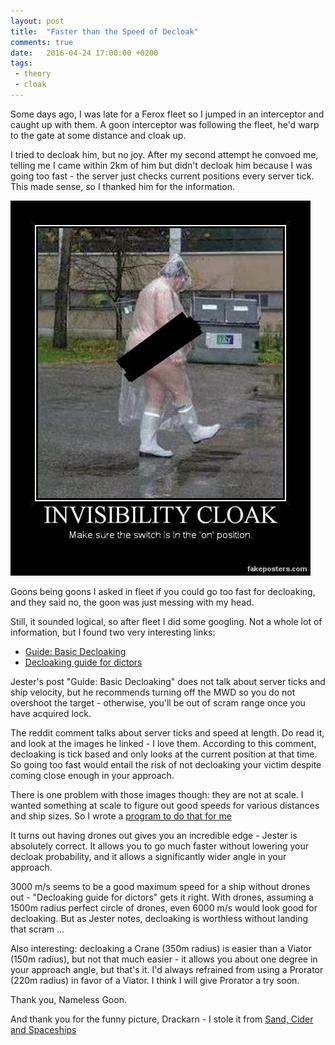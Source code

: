 ```yaml
---
layout: post
title:  "Faster than the Speed of Decloak"
comments: true
date:   2016-04-24 17:00:00 +0200
tags: 
 - theory
 - cloak
---
```


Some days ago, I was late for a Ferox fleet so I jumped in an interceptor and caught up with them.
A goon interceptor was following the fleet, he'd warp to the gate at some distance and cloak up.

I tried to decloak him, but no joy.  After my second attempt he convoed me, telling me I came
within 2km of him but didn't decloak him because I was going too fast - the server just checks
current positions every server tick.  This made sense, so I thanked him for the information.

![some things should not be decloaked](/img/2016-04-24-some-things-should-not-be-decloaked.jpg "Some things should not be decloaked")

Goons being goons I asked in fleet if you could go too fast for decloaking, and they said no,
the goon was just messing with my head.

Still, it sounded logical, so after fleet I did some googling.  Not a whole lot of information,
but I found two very interesting links:

* [Guide: Basic Decloaking](http://jestertrek.blogspot.co.at/2011/02/guide-basic-decloaking.html)
* [Decloaking guide for dictors](https://www.reddit.com/r/Eve/comments/43kpvp/decloaking_guide_for_dictors/czj5a34)

Jester's post "Guide: Basic Decloaking" does not talk about server ticks and ship velocity,
but he recommends turning off the MWD so you do not overshoot the target - otherwise,
you'll be out of scram range once you have acquired lock.

The reddit comment talks about server ticks and speed at length.  Do read it, and look
at the images he linked - I love them.  According to this comment, decloaking is tick
based and only looks at the current position at that time.  So going too fast would
entail the risk of not decloaking your victim despite coming close enough in your approach.

There is one problem with those images though: they are not at scale.  I wanted something
at scale to figure out good speeds for various distances and ship sizes.  So I wrote a
[program to do that for me](/decloaking-simulator/)

It turns out having drones out gives you an incredible edge - Jester is absolutely correct.
It allows you to go much faster without lowering your decloak probability, and it allows
a significantly wider angle in your approach.

3000 m/s seems to be a good maximum speed for a ship without drones out - "Decloaking guide
for dictors" gets it right.  With drones, assuming a 1500m radius perfect circle of drones,
even 6000 m/s would look good for decloaking.  But as Jester notes, decloaking is worthless
without landing that scram ...

Also interesting: decloaking a Crane (350m radius) is easier than a Viator (150m radius),
but not that much easier - it allows you about one degree in your approach angle, but that's it.
I'd always refrained from using a Prorator (220m radius) in favor of a Viator.
I think I will give Prorator a try soon.

Thank you, Nameless Goon.

And thank you for the funny picture, Drackarn - I stole it from
[Sand, Cider and Spaceships](http://sandciderandspaceships.blogspot.com/)
